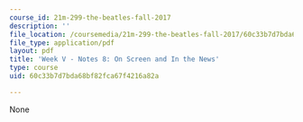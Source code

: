```yaml
---
course_id: 21m-299-the-beatles-fall-2017
description: ''
file_location: /coursemedia/21m-299-the-beatles-fall-2017/60c33b7d7bda68bf82fca67f4216a82a_MIT21M_299F17_Notes08.pdf
file_type: application/pdf
layout: pdf
title: 'Week V - Notes 8: On Screen and In the News'
type: course
uid: 60c33b7d7bda68bf82fca67f4216a82a

---
```

None